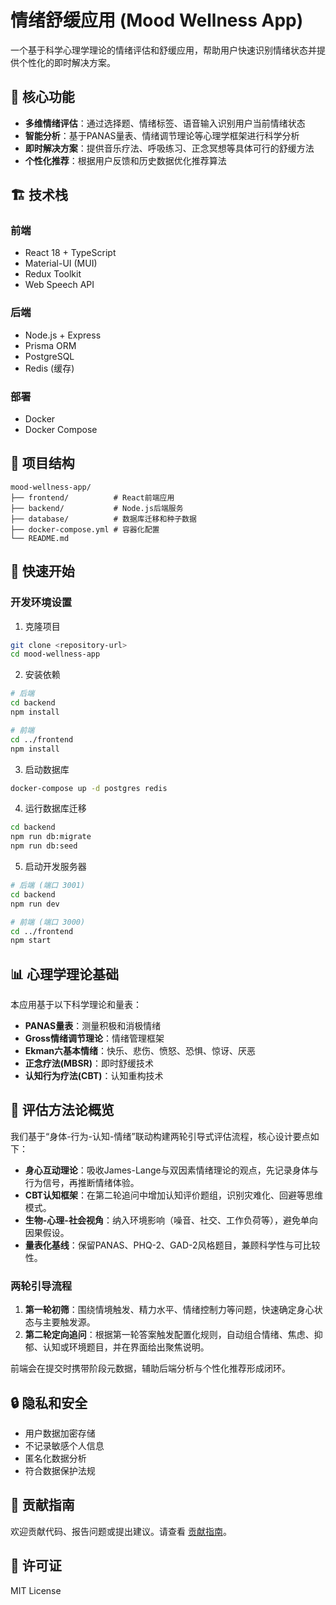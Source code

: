 # 情绪舒缓应用 (Mood Wellness App)

一个基于科学心理学理论的情绪评估和舒缓应用，帮助用户快速识别情绪状态并提供个性化的即时解决方案。

## 🎯 核心功能

- **多维情绪评估**：通过选择题、情绪标签、语音输入识别用户当前情绪状态
- **智能分析**：基于PANAS量表、情绪调节理论等心理学框架进行科学分析
- **即时解决方案**：提供音乐疗法、呼吸练习、正念冥想等具体可行的舒缓方法
- **个性化推荐**：根据用户反馈和历史数据优化推荐算法

## 🏗️ 技术栈

### 前端
- React 18 + TypeScript
- Material-UI (MUI)
- Redux Toolkit
- Web Speech API

### 后端
- Node.js + Express
- Prisma ORM
- PostgreSQL
- Redis (缓存)

### 部署
- Docker
- Docker Compose

## 📁 项目结构

```
mood-wellness-app/
├── frontend/          # React前端应用
├── backend/           # Node.js后端服务
├── database/          # 数据库迁移和种子数据
├── docker-compose.yml # 容器化配置
└── README.md
```

## 🚀 快速开始

### 开发环境设置

1. 克隆项目
```bash
git clone <repository-url>
cd mood-wellness-app
```

2. 安装依赖
```bash
# 后端
cd backend
npm install

# 前端
cd ../frontend
npm install
```

3. 启动数据库
```bash
docker-compose up -d postgres redis
```

4. 运行数据库迁移
```bash
cd backend
npm run db:migrate
npm run db:seed
```

5. 启动开发服务器
```bash
# 后端 (端口 3001)
cd backend
npm run dev

# 前端 (端口 3000)
cd ../frontend
npm start
```

## 📊 心理学理论基础

本应用基于以下科学理论和量表：

- **PANAS量表**：测量积极和消极情绪
- **Gross情绪调节理论**：情绪管理框架
- **Ekman六基本情绪**：快乐、悲伤、愤怒、恐惧、惊讶、厌恶
- **正念疗法(MBSR)**：即时舒缓技术
- **认知行为疗法(CBT)**：认知重构技术

## 🧠 评估方法论概览

我们基于“身体-行为-认知-情绪”联动构建两轮引导式评估流程，核心设计要点如下：

- **身心互动理论**：吸收James-Lange与双因素情绪理论的观点，先记录身体与行为信号，再推断情绪体验。
- **CBT认知框架**：在第二轮追问中增加认知评价题组，识别灾难化、回避等思维模式。
- **生物-心理-社会视角**：纳入环境影响（噪音、社交、工作负荷等），避免单向因果假设。
- **量表化基线**：保留PANAS、PHQ-2、GAD-2风格题目，兼顾科学性与可比较性。

### 两轮引导流程

1. **第一轮初筛**：围绕情境触发、精力水平、情绪控制力等问题，快速确定身心状态与主要触发源。
2. **第二轮定向追问**：根据第一轮答案触发配置化规则，自动组合情绪、焦虑、抑郁、认知或环境题目，并在界面给出聚焦说明。

前端会在提交时携带阶段元数据，辅助后端分析与个性化推荐形成闭环。

## 🔒 隐私和安全

- 用户数据加密存储
- 不记录敏感个人信息
- 匿名化数据分析
- 符合数据保护法规

## 🤝 贡献指南

欢迎贡献代码、报告问题或提出建议。请查看 [贡献指南](CONTRIBUTING.md)。

## 📄 许可证

MIT License
